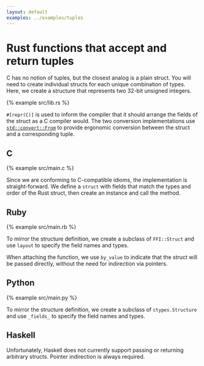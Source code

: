 ```yaml
---
layout: default
examples: ../examples/tuples
---
```


# Rust functions that accept and return tuples

C has no notion of tuples, but the closest analog is a plain
struct. You will need to create individual structs for each unique
combination of types. Here, we create a structure that represents two
32-bit unsigned integers.

{% example src/lib.rs %}

`#[repr(C)]` is used to inform the compiler that it should arrange the
fields of the struct as a C compiler would. The two conversion
implementations use [`std::convert::From`][From] to provide ergonomic
conversion between the struct and a corresponding tuple.

[From]: http://doc.rust-lang.org/std/convert/trait.From.html

## C

{% example src/main.c %}

Since we are conforming to C-compatible idioms, the implementation is
straight-forward. We define a `struct` with fields that match the
types and order of the Rust struct, then create an instance and call
the method.

## Ruby

{% example src/main.rb %}

To mirror the structure definition, we create a subclass of
`FFI::Struct` and use `layout` to specify the field names and types.

When attaching the function, we use `by_value` to indicate that the
struct will be passed directly, without the need for indirection via
pointers.

## Python

{% example src/main.py %}

To mirror the structure definition, we create a subclass of
`ctypes.Structure` and use `_fields_` to specify the field names and
types.

## Haskell

Unfortunately, Haskell does not currently support passing or returning
arbitrary structs. Pointer indirection is always required.
